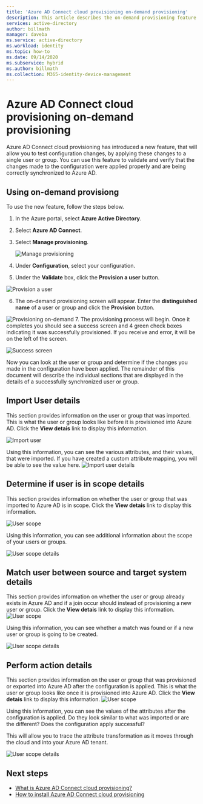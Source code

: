 ```yaml
---
title: 'Azure AD Connect cloud provisioning on-demand provisioning'
description: This article describes the on-demand provisioning feature.
services: active-directory
author: billmath
manager: daveba
ms.service: active-directory
ms.workload: identity
ms.topic: how-to
ms.date: 09/14/2020
ms.subservice: hybrid
ms.author: billmath
ms.collection: M365-identity-device-management
---
```


# Azure AD Connect cloud provisioning on-demand provisioning

Azure AD Connect cloud provisioning has introduced a new feature, that will allow you to test configuration changes, by applying these changes to a single user or group.  You can use this feature to validate and verify that the changes made to the configuration were applied properly and are being correctly synchronized to Azure AD.  

## Using on-demand provisiong
To use the new feature, follow the steps below.


1.  In the Azure portal, select **Azure Active Directory**.
2.  Select **Azure AD Connect**.
3.  Select **Manage provisioning**.

    ![Manage provisioning](media/how-to-configure/manage1.png)
4. Under **Configuration**, select your configuration.
5. Under the **Validate** box, click the **Provision a user** button.  

 ![Provision a user](media/how-to-on-demand-provision/on-demand2.png)

6. The on-demand provisioning screen will appear.  Enter the **distinguished name** of a user or group and click the **Provision** button.  
 
 ![Provisioning on-demand](media/how-to-on-demand-provision/on-demand3.png)
7. The provisioning process will begin.  Once it completes you should see a success screen and 4 green check boxes indicating it was successfully provisioned.  If you receive and error, it will be on the left of the screen.

  ![Success screen](media/how-to-on-demand-provision/on-demand4.png)

Now you can look at the user or group and determine if the changes you made in the configuration have been applied.  The remainder of this document will describe the individual sections that are displayed in the details of a successfully synchronized user or group.

## Import User details
This section provides information on the user or group that was imported.  This is what the user or group looks like before it is provisioned into Azure AD.  Click the **View detais** link to display this information.

![Import user](media/how-to-on-demand-provision/on-demand5.png)

Using this information, you can see the various attributes, and their values, that were imported.  If you have created a custom attribute mapping, you will be able to see the value here.
![Import user details](media/how-to-on-demand-provision/on-demand6.png)

## Determine if user is in scope details
This section provides information on whether the user or group that was imported to Azure AD is in scope.  Click the **View detais** link to display this information.

![User scope](media/how-to-on-demand-provision/on-demand7.png)

Using this information, you can see additional information about the scope of your users or groups.

![User scope details](media/how-to-on-demand-provision/on-demand10.png)

## Match user between source and target system details
This section provides information on whether the user or group already exists in Azure AD and if a join occur should instead of provisioning a new user or group.  Click the **View detais** link to display this information.
![User scope](media/how-to-on-demand-provision/on-demand8.png)

Using this information, you can see whether a match was found or if a new user or group is going to be created.

![User scope details](media/how-to-on-demand-provision/on-demand11.png)
## Perform action details
This section provides information on the user or group that was provisioned or exported into Azure AD after the configuration is applied.  This is what the user or group looks like once it is provisioned into Azure AD.  Click the **View detais** link to display this information.
![User scope](media/how-to-on-demand-provision/on-demand9.png)

Using this information, you can see the values of the attributes after the configuration is applied.  Do they look similar to what was imported or are the different?  Does the configuration apply successful?  

This will allow you to trace the attribute transformation as it moves through the cloud and into your Azure AD tenant.

![User scope details](media/how-to-on-demand-provision/on-demand12.png)

## Next steps 

- [What is Azure AD Connect cloud provisioning?](what-is-cloud-provisioning.md)
- [How to install Azure AD Connect cloud provisioning](how-to-install.md)
 